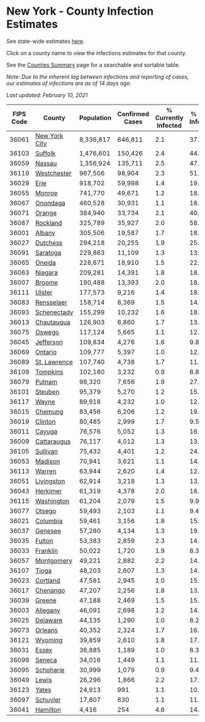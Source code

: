 # New York - County Infection Estimates

See state-wide estimates [here](/infections/us-ny).

Click on a county name to view the infections estimates for that county.

See the [Counties Summary](/infections/summary-counties) page for a searchable and sortable table.

*Note: Due to the inherent lag between infections and reporting of cases, our estimates of infections are as of 14 days ago.*

*Last updated: February 10, 2021*

|   FIPS Code |                         County |   Population |   Confirmed Cases |   % Currently Infected |   % Total Infected |
|-------------|--------------------------------|--------------|-------------------|------------------------|--------------------|
|       36061 | [New York City](new-york-city) |    8,336,817 |           646,811 |                    2.1 |               37.3 |
|       36103 |             [Suffolk](suffolk) |    1,476,601 |           150,426 |                    2.4 |               44.7 |
|       36059 |               [Nassau](nassau) |    1,356,924 |           135,711 |                    2.5 |               47.5 |
|       36119 |     [Westchester](westchester) |      967,506 |            98,904 |                    2.3 |               51.7 |
|       36029 |                   [Erie](erie) |      918,702 |            59,998 |                    1.4 |               19.1 |
|       36055 |               [Monroe](monroe) |      741,770 |            49,671 |                    1.2 |               18.2 |
|       36067 |           [Onondaga](onondaga) |      460,528 |            30,931 |                    1.1 |               18.3 |
|       36071 |               [Orange](orange) |      384,940 |            33,734 |                    2.1 |               40.6 |
|       36087 |           [Rockland](rockland) |      325,789 |            35,927 |                    2.0 |               58.5 |
|       36001 |               [Albany](albany) |      305,506 |            19,587 |                    1.7 |               18.7 |
|       36027 |           [Dutchess](dutchess) |      294,218 |            20,255 |                    1.9 |               25.4 |
|       36091 |           [Saratoga](saratoga) |      229,863 |            11,109 |                    1.3 |               13.0 |
|       36065 |               [Oneida](oneida) |      228,671 |            18,910 |                    1.5 |               22.1 |
|       36063 |             [Niagara](niagara) |      209,281 |            14,391 |                    1.8 |               18.6 |
|       36007 |               [Broome](broome) |      190,488 |            13,393 |                    2.0 |               18.2 |
|       36111 |               [Ulster](ulster) |      177,573 |             9,216 |                    1.4 |               18.6 |
|       36083 |       [Rensselaer](rensselaer) |      158,714 |             8,369 |                    1.5 |               14.3 |
|       36093 |     [Schenectady](schenectady) |      155,299 |            10,232 |                    1.6 |               18.5 |
|       36013 |       [Chautauqua](chautauqua) |      126,903 |             6,860 |                    1.7 |               13.2 |
|       36075 |               [Oswego](oswego) |      117,124 |             5,665 |                    1.1 |               12.2 |
|       36045 |         [Jefferson](jefferson) |      109,834 |             4,276 |                    1.6 |                9.8 |
|       36069 |             [Ontario](ontario) |      109,777 |             5,397 |                    1.0 |               12.7 |
|       36089 |   [St. Lawrence](st.-lawrence) |      107,740 |             4,738 |                    1.7 |               11.8 |
|       36109 |           [Tompkins](tompkins) |      102,180 |             3,232 |                    0.9 |                8.8 |
|       36079 |               [Putnam](putnam) |       98,320 |             7,656 |                    1.9 |               27.3 |
|       36101 |             [Steuben](steuben) |       95,379 |             5,270 |                    1.2 |               15.2 |
|       36117 |                 [Wayne](wayne) |       89,918 |             4,232 |                    1.0 |               12.2 |
|       36015 |             [Chemung](chemung) |       83,456 |             6,206 |                    1.2 |               19.0 |
|       36019 |             [Clinton](clinton) |       80,485 |             2,999 |                    1.7 |                9.5 |
|       36011 |               [Cayuga](cayuga) |       76,576 |             5,052 |                    1.3 |               16.6 |
|       36009 |     [Cattaraugus](cattaraugus) |       76,117 |             4,012 |                    1.3 |               13.2 |
|       36105 |           [Sullivan](sullivan) |       75,432 |             4,401 |                    1.2 |               24.0 |
|       36053 |             [Madison](madison) |       70,941 |             3,621 |                    1.1 |               14.7 |
|       36113 |               [Warren](warren) |       63,944 |             2,620 |                    1.4 |               12.0 |
|       36051 |       [Livingston](livingston) |       62,914 |             3,218 |                    1.3 |               13.2 |
|       36043 |           [Herkimer](herkimer) |       61,319 |             4,378 |                    2.0 |               18.3 |
|       36115 |       [Washington](washington) |       61,204 |             2,079 |                    1.5 |                9.9 |
|       36077 |               [Otsego](otsego) |       59,493 |             2,103 |                    1.1 |                9.4 |
|       36021 |           [Columbia](columbia) |       59,461 |             3,156 |                    1.8 |               15.9 |
|       36037 |             [Genesee](genesee) |       57,280 |             4,134 |                    1.3 |               19.7 |
|       36035 |               [Fulton](fulton) |       53,383 |             2,859 |                    2.3 |               14.0 |
|       36033 |           [Franklin](franklin) |       50,022 |             1,720 |                    1.9 |                8.3 |
|       36057 |       [Montgomery](montgomery) |       49,221 |             2,882 |                    2.2 |               14.9 |
|       36107 |                 [Tioga](tioga) |       48,203 |             2,607 |                    1.3 |               14.2 |
|       36023 |           [Cortland](cortland) |       47,581 |             2,945 |                    1.0 |               15.4 |
|       36017 |           [Chenango](chenango) |       47,207 |             2,256 |                    1.8 |               13.3 |
|       36039 |               [Greene](greene) |       47,188 |             2,469 |                    1.5 |               15.2 |
|       36003 |           [Allegany](allegany) |       46,091 |             2,698 |                    1.2 |               14.7 |
|       36025 |           [Delaware](delaware) |       44,135 |             1,290 |                    1.0 |                8.2 |
|       36073 |             [Orleans](orleans) |       40,352 |             2,324 |                    1.7 |               16.0 |
|       36121 |             [Wyoming](wyoming) |       39,859 |             2,610 |                    1.8 |               17.1 |
|       36031 |                 [Essex](essex) |       36,885 |             1,189 |                    1.0 |                8.3 |
|       36099 |               [Seneca](seneca) |       34,016 |             1,449 |                    1.1 |               11.3 |
|       36095 |         [Schoharie](schoharie) |       30,999 |             1,079 |                    0.9 |                9.4 |
|       36049 |                 [Lewis](lewis) |       26,296 |             1,866 |                    2.2 |               17.3 |
|       36123 |                 [Yates](yates) |       24,913 |               991 |                    1.1 |               10.2 |
|       36097 |           [Schuyler](schuyler) |       17,807 |               830 |                    1.1 |               11.7 |
|       36041 |           [Hamilton](hamilton) |        4,416 |               254 |                    4.6 |               14.2 |